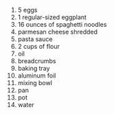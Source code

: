 1. 5 eggs
2. 1 regular-sized eggplant
3. 16 ounces of spaghetti noodles
4. parmesan cheese shredded
5. pasta sauce
6. 2 cups of flour
7. oil
8. breadcrumbs
9. baking tray
10. aluminum foil
11. mixing bowl
12. pan
13. pot
14. water